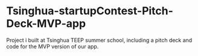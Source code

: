 # Tsinghua-startupContest-Pitch-Deck-MVP-app
Project i built at Tsinghua TEEP summer school, including a pitch deck and code for the MVP version of our app.

